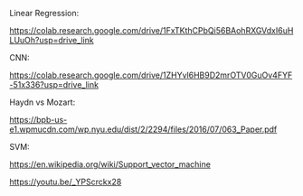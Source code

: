 Linear Regression:

https://colab.research.google.com/drive/1FxTKthCPbQi56BAohRXGVdxI6uHLUuOh?usp=drive_link

CNN:

https://colab.research.google.com/drive/1ZHYvl6HB9D2mrOTV0GuOv4FYF-51x336?usp=drive_link

Haydn vs Mozart:

https://bpb-us-e1.wpmucdn.com/wp.nyu.edu/dist/2/2294/files/2016/07/063_Paper.pdf

SVM:

https://en.wikipedia.org/wiki/Support_vector_machine

https://youtu.be/_YPScrckx28

